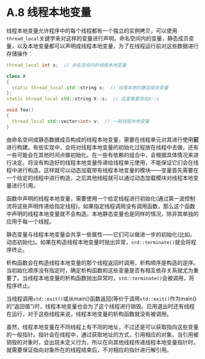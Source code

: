 # A.8 线程本地变量

线程本地变量允许程序中的每个线程都有一个独立的实例拷贝，可以使用`thread_local`关键字来对这样的变量进行声明。命名空间内的变量，静态成员变量，以及本地变量都可以声明成线程本地变量，为了在线程运行前对这些数据进行存储操作：

```c++
thread_local int x;  // 命名空间内的线程本地变量

class X
{
  static thread_local std::string s;  // 线程本地的静态成员变量
};
static thread_local std::string X::s;  // 这里需要添加X::s

void foo()
{
  thread_local std::vector<int> v;  // 一般线程本地变量
}
```

由命名空间或静态数据成员构成的线程本地变量，需要在线程单元对其进行使用**前**进行构建。有些实现中，会将对线程本地变量的初始化过程放在线程中去做，还有一些可能会在其他时间点做初始化。在一些有依赖的组合中，会根据具体情况来进行决定。将没有构造好的线程本地变量传递给线程单元使用，不能保证它们会在线程中进行构造。这样就可以动态加载带有线程本地变量的模块——变量首先需要在一个给定的线程中进行构造，之后其他线程就可以通过动态加载模块对线程本地变量进行引用。

函数中声明的线程本地变量，需要使用一个给定线程进行初始化(通过第一波控制流将这些声明传递给指定线程)。如果指定线程调用没有调用函数，那么这个函数中声明的线程本地变量就不会构造。本地静态变量也是同样的情况，除非其单独的应用于每一个线程。

静态变量与线程本地变量会共享一些属性——它们可以做进一步的初始化(比如，动态初始化)。如果在构造线程本地变量时抛出异常，`srd::terminate()`就会将程序终止。

析构函数会在构造线程本地变量的那个线程返回时调用，析构顺序是构造的逆序。当初始化顺序没有指定时，确定析构函数和这些变量是否有相互依存关系就尤为重要了。当线程本地变量的析构函数抛出异常时，`std::terminate()`会被调用，将程序终止。

当线程调用`std::exit()`或从main()函数返回(等价于调用`std::exit()`作为main()的“返回值”)时，线程本地变量也会为了这个线程进行销毁。应用退出时还有线程在运行，对于这些线程来说，线程本地变量的析构函数就没有被调用。

虽然，线程本地变量在不同线程上有不同的地址，不过还是可以获取指向这些变量的一般指针。指针会在线程中，通过获取地址的方式，引用相应的对象。当引用被销毁的对象时，会出现未定义行为，所以在向其他线程传递线程本地变量指针时，就需要保证指向对象所在的线程结束后，不对相应的指针进行解引用。
